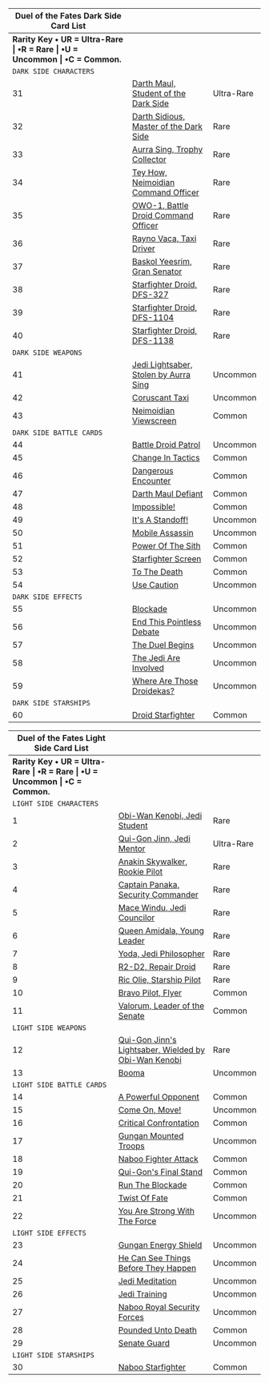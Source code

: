 | Duel of the Fates Dark Side Card List                        |                                                              |            |
| ------------------------------------------------------------ | ------------------------------------------------------------ | ---------- |
| **Rarity Key • UR = Ultra-Rare \| •R = Rare \| •U = Uncommon \| •C = Common.** |                                                              |            |
| `DARK SIDE CHARACTERS`                                       |                                                              |            |
| 31                                                           | [Darth Maul, Student of the Dark Side](https://web.archive.org/web/20040812024450/http://www2.decipher.com/youngjedi/cardlists/duelofthefates/dark/small/darthmaul.html) | Ultra-Rare |
| 32                                                           | [Darth Sidious, Master of the Dark Side](https://web.archive.org/web/20040812024450/http://www2.decipher.com/youngjedi/cardlists/duelofthefates/dark/small/darthsidious.html) | Rare       |
| 33                                                           | [Aurra Sing, Trophy Collector](https://web.archive.org/web/20040812024450/http://www2.decipher.com/youngjedi/cardlists/duelofthefates/dark/small/aurrasing.html) | Rare       |
| 34                                                           | [Tey How, Neimoidian Command Officer](https://web.archive.org/web/20040812024450/http://www2.decipher.com/youngjedi/cardlists/duelofthefates/dark/small/teyhow.html) | Rare       |
| 35                                                           | [OWO-1, Battle Droid Command Officer](https://web.archive.org/web/20040812024450/http://www2.decipher.com/youngjedi/cardlists/duelofthefates/dark/small/owo1.html) | Rare       |
| 36                                                           | [Rayno Vaca, Taxi Driver](https://web.archive.org/web/20040812024450/http://www2.decipher.com/youngjedi/cardlists/duelofthefates/dark/small/reynovaca.html) | Rare       |
| 37                                                           | [Baskol Yeesrim, Gran Senator](https://web.archive.org/web/20040812024450/http://www2.decipher.com/youngjedi/cardlists/duelofthefates/dark/small/baskolyeesrim.html) | Rare       |
| 38                                                           | [Starfighter Droid, DFS-327](https://web.archive.org/web/20040812024450/http://www2.decipher.com/youngjedi/cardlists/duelofthefates/dark/small/starfighterdroiddfs327.html) | Rare       |
| 39                                                           | [Starfighter Droid, DFS-1104](https://web.archive.org/web/20040812024450/http://www2.decipher.com/youngjedi/cardlists/duelofthefates/dark/small/starfighterdroiddfs1104.html) | Rare       |
| 40                                                           | [Starfighter Droid, DFS-1138](https://web.archive.org/web/20040812024450/http://www2.decipher.com/youngjedi/cardlists/duelofthefates/dark/small/starfighterdroiddfs1138.html) | Rare       |
| `DARK SIDE WEAPONS`                                          |                                                              |            |
| 41                                                           | [Jedi Lightsaber, Stolen by Aurra Sing](https://web.archive.org/web/20040812024450/http://www2.decipher.com/youngjedi/cardlists/duelofthefates/dark/small/jedilightsaber.html) | Uncommon   |
| 42                                                           | [Coruscant Taxi](https://web.archive.org/web/20040812024450/http://www2.decipher.com/youngjedi/cardlists/duelofthefates/dark/small/coruscanttaxi.html) | Uncommon   |
| 43                                                           | [Neimoidian Viewscreen](https://web.archive.org/web/20040812024450/http://www2.decipher.com/youngjedi/cardlists/duelofthefates/dark/small/neimoideanviewscreen.html) | Common     |
| `DARK SIDE BATTLE CARDS`                                     |                                                              |            |
| 44                                                           | [Battle Droid Patrol](https://web.archive.org/web/20040812024450/http://www2.decipher.com/youngjedi/cardlists/duelofthefates/dark/small/battledroidpatrol.html) | Uncommon   |
| 45                                                           | [Change In Tactics](https://web.archive.org/web/20040812024450/http://www2.decipher.com/youngjedi/cardlists/duelofthefates/dark/small/changeintactics.html) | Common     |
| 46                                                           | [Dangerous Encounter](https://web.archive.org/web/20040812024450/http://www2.decipher.com/youngjedi/cardlists/duelofthefates/dark/small/dangerousencounter.html) | Common     |
| 47                                                           | [Darth Maul Defiant](https://web.archive.org/web/20040812024450/http://www2.decipher.com/youngjedi/cardlists/duelofthefates/dark/small/darthmauldefiant.html) | Common     |
| 48                                                           | [Impossible!](https://web.archive.org/web/20040812024450/http://www2.decipher.com/youngjedi/cardlists/duelofthefates/dark/small/impossible.html) | Common     |
| 49                                                           | [It's A Standoff!](https://web.archive.org/web/20040812024450/http://www2.decipher.com/youngjedi/cardlists/duelofthefates/dark/small/itsastandoff.html) | Uncommon   |
| 50                                                           | [Mobile Assassin](https://web.archive.org/web/20040812024450/http://www2.decipher.com/youngjedi/cardlists/duelofthefates/dark/small/mobileassassin.html) | Uncommon   |
| 51                                                           | [Power Of The Sith](https://web.archive.org/web/20040812024450/http://www2.decipher.com/youngjedi/cardlists/duelofthefates/dark/small/powerofthesith.html) | Common     |
| 52                                                           | [Starfighter Screen](https://web.archive.org/web/20040812024450/http://www2.decipher.com/youngjedi/cardlists/duelofthefates/dark/small/starfighterscreen.html) | Common     |
| 53                                                           | [To The Death](https://web.archive.org/web/20040812024450/http://www2.decipher.com/youngjedi/cardlists/duelofthefates/dark/small/tothedeath.html) | Common     |
| 54                                                           | [Use Caution](https://web.archive.org/web/20040812024450/http://www2.decipher.com/youngjedi/cardlists/duelofthefates/dark/small/usecaution.html) | Uncommon   |
| `DARK SIDE EFFECTS`                                          |                                                              |            |
| 55                                                           | [Blockade](https://web.archive.org/web/20040812024450/http://www2.decipher.com/youngjedi/cardlists/duelofthefates/dark/small/blockade.html) | Uncommon   |
| 56                                                           | [End This Pointless Debate](https://web.archive.org/web/20040812024450/http://www2.decipher.com/youngjedi/cardlists/duelofthefates/dark/small/endthispointlessdebate.html) | Uncommon   |
| 57                                                           | [The Duel Begins](https://web.archive.org/web/20040812024450/http://www2.decipher.com/youngjedi/cardlists/duelofthefates/dark/small/theduelbegins.html) | Uncommon   |
| 58                                                           | [The Jedi Are Involved](https://web.archive.org/web/20040812024450/http://www2.decipher.com/youngjedi/cardlists/duelofthefates/dark/small/thejediareinvolved.html) | Uncommon   |
| 59                                                           | [Where Are Those Droidekas?](https://web.archive.org/web/20040812024450/http://www2.decipher.com/youngjedi/cardlists/duelofthefates/dark/small/wherearethosedroidekas.html) | Uncommon   |
| `DARK SIDE STARSHIPS`                                        |                                                              |            |
| 60                                                           | [Droid Starfighter](https://web.archive.org/web/20040812024450/http://www2.decipher.com/youngjedi/cardlists/duelofthefates/dark/small/droidstarfighter.html) | Common     |



| Duel of the Fates Light Side Card List                       |                                                              |            |
| ------------------------------------------------------------ | ------------------------------------------------------------ | ---------- |
| **Rarity Key • UR = Ultra-Rare \| •R = Rare \| •U = Uncommon \| •C = Common.** |                                                              |            |
| `LIGHT SIDE CHARACTERS`                                      |                                                              |            |
| 1                                                            | [Obi-Wan Kenobi, Jedi Student](https://web.archive.org/web/20040812040346/http://www2.decipher.com/youngjedi/cardlists/duelofthefates/light/small/obiwankenobi.html) | Rare       |
| 2                                                            | [Qui-Gon Jinn, Jedi Mentor](https://web.archive.org/web/20040812040346/http://www2.decipher.com/youngjedi/cardlists/duelofthefates/light/small/quigonjinnjedimentor.html) | Ultra-Rare |
| 3                                                            | [Anakin Skywalker, Rookie Pilot](https://web.archive.org/web/20040812040346/http://www2.decipher.com/youngjedi/cardlists/duelofthefates/light/small/anakinskywalker.html) | Rare       |
| 4                                                            | [Captain Panaka, Security Commander](https://web.archive.org/web/20040812040346/http://www2.decipher.com/youngjedi/cardlists/duelofthefates/light/small/captainpanaka.html) | Rare       |
| 5                                                            | [Mace Windu, Jedi Councilor](https://web.archive.org/web/20040812040346/http://www2.decipher.com/youngjedi/cardlists/duelofthefates/light/small/macewindu.html) | Rare       |
| 6                                                            | [Queen Amidala, Young Leader](https://web.archive.org/web/20040812040346/http://www2.decipher.com/youngjedi/cardlists/duelofthefates/light/small/queenamidala.html) | Rare       |
| 7                                                            | [Yoda, Jedi Philosopher](https://web.archive.org/web/20040812040346/http://www2.decipher.com/youngjedi/cardlists/duelofthefates/light/small/yoda.html) | Rare       |
| 8                                                            | [R2-D2, Repair Droid](https://web.archive.org/web/20040812040346/http://www2.decipher.com/youngjedi/cardlists/duelofthefates/light/small/r2d2repairdroid.html) | Rare       |
| 9                                                            | [Ric Olie, Starship Pilot](https://web.archive.org/web/20040812040346/http://www2.decipher.com/youngjedi/cardlists/duelofthefates/light/small/ricoliestarshippilot.html) | Rare       |
| 10                                                           | [Bravo Pilot, Flyer](https://web.archive.org/web/20040812040346/http://www2.decipher.com/youngjedi/cardlists/duelofthefates/light/small/bravopilot.html) | Common     |
| 11                                                           | [Valorum, Leader of the Senate](https://web.archive.org/web/20040812040346/http://www2.decipher.com/youngjedi/cardlists/duelofthefates/light/small/valorum.html) | Common     |
| `LIGHT SIDE WEAPONS`                                         |                                                              |            |
| 12                                                           | [Qui-Gon Jinn's Lightsaber, Wielded by Obi-Wan Kenobi](https://web.archive.org/web/20040812040346/http://www2.decipher.com/youngjedi/cardlists/duelofthefates/light/small/quigonjinnslightsaber.html) | Rare       |
| 13                                                           | [Booma](https://web.archive.org/web/20040812040346/http://www2.decipher.com/youngjedi/cardlists/duelofthefates/light/small/booma.html) | Uncommon   |
| `LIGHT SIDE BATTLE CARDS`                                    |                                                              |            |
| 14                                                           | [A Powerful Opponent](https://web.archive.org/web/20040812040346/http://www2.decipher.com/youngjedi/cardlists/duelofthefates/light/small/apowerfulopponent.html) | Common     |
| 15                                                           | [Come On, Move!](https://web.archive.org/web/20040812040346/http://www2.decipher.com/youngjedi/cardlists/duelofthefates/light/small/comeonmove.html) | Uncommon   |
| 16                                                           | [Critical Confrontation](https://web.archive.org/web/20040812040346/http://www2.decipher.com/youngjedi/cardlists/duelofthefates/light/small/criticalconfrontation.html) | Common     |
| 17                                                           | [Gungan Mounted Troops](https://web.archive.org/web/20040812040346/http://www2.decipher.com/youngjedi/cardlists/duelofthefates/light/small/gunganmountedtroops.html) | Uncommon   |
| 18                                                           | [Naboo Fighter Attack](https://web.archive.org/web/20040812040346/http://www2.decipher.com/youngjedi/cardlists/duelofthefates/light/small/naboofighterattack.html) | Common     |
| 19                                                           | [Qui-Gon's Final Stand](https://web.archive.org/web/20040812040346/http://www2.decipher.com/youngjedi/cardlists/duelofthefates/light/small/quigonsfinalstand.html) | Common     |
| 20                                                           | [Run The Blockade](https://web.archive.org/web/20040812040346/http://www2.decipher.com/youngjedi/cardlists/duelofthefates/light/small/runtheblockade.html) | Common     |
| 21                                                           | [Twist Of Fate](https://web.archive.org/web/20040812040346/http://www2.decipher.com/youngjedi/cardlists/duelofthefates/light/small/twistoffate.html) | Common     |
| 22                                                           | [You Are Strong With The Force](https://web.archive.org/web/20040812040346/http://www2.decipher.com/youngjedi/cardlists/duelofthefates/light/small/youarestrongwiththeforce.html) | Uncommon   |
| `LIGHT SIDE EFFECTS`                                         |                                                              |            |
| 23                                                           | [Gungan Energy Shield](https://web.archive.org/web/20040812040346/http://www2.decipher.com/youngjedi/cardlists/duelofthefates/light/small/gunganenergyshield.html) | Uncommon   |
| 24                                                           | [He Can See Things Before They Happen](https://web.archive.org/web/20040812040346/http://www2.decipher.com/youngjedi/cardlists/duelofthefates/light/small/hecanseethings.html) | Uncommon   |
| 25                                                           | [Jedi Meditation](https://web.archive.org/web/20040812040346/http://www2.decipher.com/youngjedi/cardlists/duelofthefates/light/small/jedimeditation.html) | Uncommon   |
| 26                                                           | [Jedi Training](https://web.archive.org/web/20040812040346/http://www2.decipher.com/youngjedi/cardlists/duelofthefates/light/small/jeditraining.html) | Uncommon   |
| 27                                                           | [Naboo Royal Security Forces](https://web.archive.org/web/20040812040346/http://www2.decipher.com/youngjedi/cardlists/duelofthefates/light/small/nabooroyalsecurityforces.html) | Uncommon   |
| 28                                                           | [Pounded Unto Death](https://web.archive.org/web/20040812040346/http://www2.decipher.com/youngjedi/cardlists/duelofthefates/light/small/poundeduntodeath.html) | Common     |
| 29                                                           | [Senate Guard](https://web.archive.org/web/20040812040346/http://www2.decipher.com/youngjedi/cardlists/duelofthefates/light/small/senateguard.html) | Uncommon   |
| `LIGHT SIDE STARSHIPS`                                       |                                                              |            |
| 30                                                           | [Naboo Starfighter](https://web.archive.org/web/20040812040346/http://www2.decipher.com/youngjedi/cardlists/duelofthefates/light/small/naboostarfighter.html) | Common     |